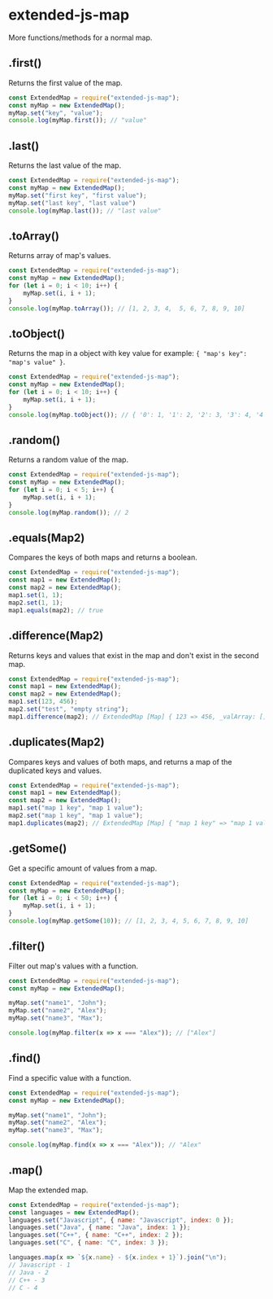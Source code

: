 # extended-js-map
More functions/methods for a normal map.

## <ExtendedMap>.first()
Returns the first value of the map.
```js
const ExtendedMap = require("extended-js-map");
const myMap = new ExtendedMap();
myMap.set("key", "value");
console.log(myMap.first()); // "value"
```

## <ExtendedMap>.last()
Returns the last value of the map.
```js
const ExtendedMap = require("extended-js-map");
const myMap = new ExtendedMap();
myMap.set("first key", "first value");
myMap.set("last key", "last value")
console.log(myMap.last()); // "last value"
```

## <ExtendedMap>.toArray()
Returns array of map's values.
```js
const ExtendedMap = require("extended-js-map");
const myMap = new ExtendedMap();
for (let i = 0; i < 10; i++) {
    myMap.set(i, i + 1);
}
console.log(myMap.toArray()); // [1, 2, 3, 4,  5, 6, 7, 8, 9, 10]
```

## <ExtendedMap>.toObject()
Returns the map in a object with key value for example: `{ "map's key": "map's value" }`.
```js
const ExtendedMap = require("extended-js-map");
const myMap = new ExtendedMap();
for (let i = 0; i < 10; i++) {
    myMap.set(i, i + 1);
}
console.log(myMap.toObject()); // { '0': 1, '1': 2, '2': 3, '3': 4, '4': 5, '5': 6, '6': 7, '7': 8, '8': 9, '9': 10 } 
```

## <ExtendedMap>.random()
Returns a random value of the map.
```js
const ExtendedMap = require("extended-js-map");
const myMap = new ExtendedMap();
for (let i = 0; i < 5; i++) {
    myMap.set(i, i + 1);
}
console.log(myMap.random()); // 2
```

## <ExtendedMap>.equals(Map2)
Compares the keys of both maps and returns a boolean.
```js
const ExtendedMap = require("extended-js-map"); 
const map1 = new ExtendedMap(); 
const map2 = new ExtendedMap(); 
map1.set(1, 1); 
map2.set(1, 1); 
map1.equals(map2); // true
```

## <ExtendedMap>.difference(Map2)
Returns keys and values that exist in the map and don't exist in the second map. 
```js
const ExtendedMap = require("extended-js-map"); 
const map1 = new ExtendedMap(); 
const map2 = new ExtendedMap(); 
map1.set(123, 456); 
map2.set("test", "empty string"); 
map1.difference(map2); // ExtendedMap [Map] { 123 => 456, _valArray: [] }
```

## <ExtendedMap>.duplicates(Map2) 
Compares keys and values of both maps, and returns a map of the duplicated keys and values.
```js
const ExtendedMap = require("extended-js-map"); 
const map1 = new ExtendedMap(); 
const map2 = new ExtendedMap(); 
map1.set("map 1 key", "map 1 value"); 
map2.set("map 1 key", "map 1 value"); 
map1.duplicates(map2); // ExtendedMap [Map] { "map 1 key" => "map 1 value" 6, _valArray: [] }
```

## <ExtendedMap>.getSome()
Get a specific amount of values from a map.
```js
const ExtendedMap = require("extended-js-map");
const myMap = new ExtendedMap();
for (let i = 0; i < 50; i++) {
    myMap.set(i, i + 1);
}
console.log(myMap.getSome(10)); // [1, 2, 3, 4, 5, 6, 7, 8, 9, 10] 
```

## <ExtendedMap>.filter()
Filter out map's values with a function.
```js
const ExtendedMap = require("extended-js-map");
const myMap = new ExtendedMap();

myMap.set("name1", "John");
myMap.set("name2", "Alex");
myMap.set("name3", "Max");

console.log(myMap.filter(x => x === "Alex")); // ["Alex"]
```

## <ExtendedMap>.find() 
Find a specific value with a function.
```js
const ExtendedMap = require("extended-js-map");
const myMap = new ExtendedMap();

myMap.set("name1", "John");
myMap.set("name2", "Alex");
myMap.set("name3", "Max");

console.log(myMap.find(x => x === "Alex")); // "Alex"
```

## <ExtendedMap>.map()
Map the extended map.
```js
const ExtendedMap = require("extended-js-map");
const languages = new ExtendedMap();
languages.set("Javascript", { name: "Javascript", index: 0 });
languages.set("Java", { name: "Java", index: 1 });
languages.set("C++", { name: "C++", index: 2 });
languages.set("C", { name: "C", index: 3 });

languages.map(x => `${x.name} - ${x.index + 1}`).join("\n");
// Javascript - 1
// Java - 2
// C++ - 3
// C - 4 
```